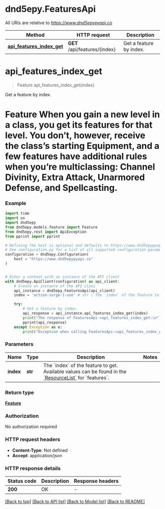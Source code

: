 # dnd5epy.FeaturesApi

All URIs are relative to *https://www.dnd5epypyapi.co*

Method | HTTP request | Description
------------- | ------------- | -------------
[**api_features_index_get**](FeaturesApi.md#api_features_index_get) | **GET** /api/features/{index} | Get a feature by index.


# **api_features_index_get**
> Feature api_features_index_get(index)

Get a feature by index.

# Feature   When you gain a new level in a class, you get its features for that level.  You don’t, however, receive the class’s starting Equipment, and a few  features have additional rules when you’re multiclassing: Channel Divinity,  Extra Attack, Unarmored Defense, and Spellcasting. 

### Example

```python
import time
import os
import dnd5epy
from dnd5epy.models.feature import Feature
from dnd5epy.rest import ApiException
from pprint import pprint

# Defining the host is optional and defaults to https://www.dnd5epypyapi.co
# See configuration.py for a list of all supported configuration parameters.
configuration = dnd5epy.Configuration(
    host = "https://www.dnd5epypyapi.co"
)


# Enter a context with an instance of the API client
with dnd5epy.ApiClient(configuration) as api_client:
    # Create an instance of the API class
    api_instance = dnd5epy.FeaturesApi(api_client)
    index = 'action-surge-1-use' # str | The `index` of the feature to get.  Available values can be found in the [`ResourceList`](#get-/api/-endpoint-) for `features`. 

    try:
        # Get a feature by index.
        api_response = api_instance.api_features_index_get(index)
        print("The response of FeaturesApi->api_features_index_get:\n")
        pprint(api_response)
    except Exception as e:
        print("Exception when calling FeaturesApi->api_features_index_get: %s\n" % e)
```


### Parameters

Name | Type | Description  | Notes
------------- | ------------- | ------------- | -------------
 **index** | **str**| The &#x60;index&#x60; of the feature to get.  Available values can be found in the [&#x60;ResourceList&#x60;](#get-/api/-endpoint-) for &#x60;features&#x60;.  | 

### Return type

[**Feature**](Feature.md)

### Authorization

No authorization required

### HTTP request headers

 - **Content-Type**: Not defined
 - **Accept**: application/json

### HTTP response details
| Status code | Description | Response headers |
|-------------|-------------|------------------|
**200** | OK |  -  |

[[Back to top]](#) [[Back to API list]](../README.md#documentation-for-api-endpoints) [[Back to Model list]](../README.md#documentation-for-models) [[Back to README]](../README.md)

